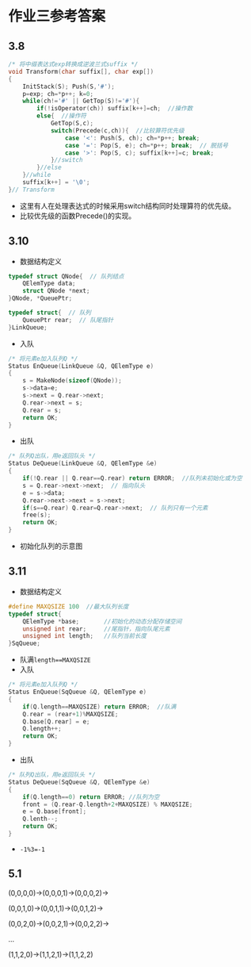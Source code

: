 # 作业三参考答案

## 3.8
```c
/* 将中缀表达式exp转换成逆波兰式suffix */
void Transform(char suffix[], char exp[])
{
    InitStack(S); Push(S,'#');
    p=exp; ch=*p++; k=0;
    while(ch!='#' || GetTop(S)!='#'){
        if(!isOperator(ch)) suffix[k++]=ch;  //操作数
        else{  //操作符
            GetTop(S,c);
            switch(Precede(c,ch)){  //比较算符优先级
                case '<': Push(S, ch); ch=*p++; break;
                case '=': Pop(S, e); ch=*p++; break;  // 脱括号
                case '>': Pop(S, c); suffix[k++]=c; break;
            }//switch
        }//else
    }//while
    suffix[k++] = '\0';
}// Transform
```

- 这里有人在处理表达式的时候采用switch结构同时处理算符的优先级。
- 比较优先级的函数Precede()的实现。

## 3.10
- 数据结构定义

```c
typedef struct QNode{  // 队列结点
    QElemType data;
    struct QNode *next;
}QNode, *QueuePtr;

typedef struct{  // 队列
    QueuePtr rear;  // 队尾指针
}LinkQueue;
```

- 入队
```c
/* 将元素e加入队列Q */
Status EnQueue(LinkQueue &Q, QElemType e)
{
    s = MakeNode(sizeof(QNode));
    s->data=e; 
    s->next = Q.rear->next;
    Q.rear->next = s;
    Q.rear = s;
    return OK;
}
```

- 出队
```c
/* 队列Q出队，用e返回队头 */
Status DeQueue(LinkQueue &Q, QElemType &e)
{
    if(!Q.rear || Q.rear==Q.rear) return ERROR;  //队列未初始化或为空
    s = Q.rear->next->next;  // 指向队头
    e = s->data;
    Q.rear->next->next = s->next;
    if(s==Q.rear) Q.rear=Q.rear->next;  // 队列只有一个元素
    free(s);
    return OK;
}
```

- 初始化队列的示意图

## 3.11
- 数据结构定义
```c
#define MAXQSIZE 100  //最大队列长度
typedef struct{
    QElemType *base;       //初始化的动态分配存储空间
    unsigned int rear;     //尾指针，指向队尾元素
    unsigned int length;   //队列当前长度 
}SqQueue;
```

- 队满`length==MAXQSIZE`
- 入队
```c
/* 将元素e加入队列Q */
Status EnQueue(SqQueue &Q, QElemType e)
{
    if(Q.length==MAXQSIZE) return ERROR;  //队满
    Q.rear = (rear+1)%MAXQSIZE;
    Q.base[Q.rear] = e;
    Q.length++;
    return OK;
}
```

- 出队
```c
/* 队列Q出队，用e返回队头 */
Status DeQueue(SqQueue &Q, QElemType &e)
{
    if(Q.length==0) return ERROR; //队列为空
    front = (Q.rear-Q.length+2+MAXQSIZE) % MAXQSIZE;
    e = Q.base[front];
    Q.lenth--;
    return OK;
}
```

- `-1%3=-1`

## 5.1
(0,0,0,0)->(0,0,0,1)->(0,0,0,2)->

(0,0,1,0)->(0,0,1,1)->(0,0,1,2)->

(0,0,2,0)->(0,0,2,1)->(0,0,2,2)->

...

(1,1,2,0)->(1,1,2,1)->(1,1,2,2)

